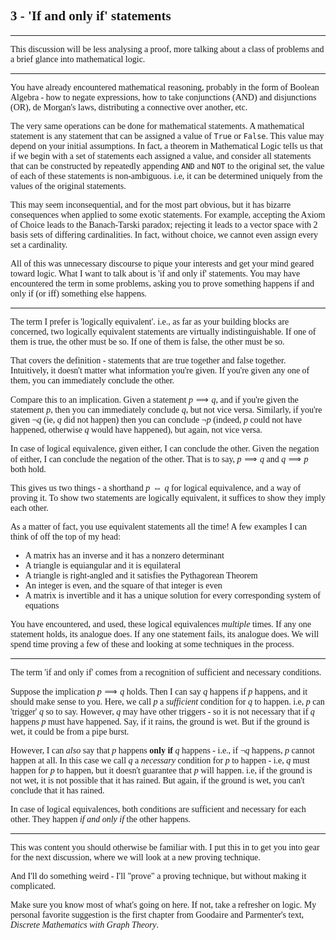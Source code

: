 <span style='font-family: Calibri'>

## 3 - 'If and only if' statements

</span>

---

<span style='font-family: Bahnschrift'>

This discussion will be less analysing a proof, more talking about a class of problems and a brief glance into mathematical logic.

---

You have already encountered mathematical reasoning, probably in the form of Boolean Algebra - how to negate expressions, how to take conjunctions (AND) and disjunctions (OR), de Morgan's laws, distributing a connective over another, etc.

The very same operations can be done for mathematical statements. A mathematical statement is any statement that can be assigned a value of `True` or `False`. This value may depend on your initial assumptions. In fact, a theorem in Mathematical Logic tells us that if we begin with a set of statements each assigned a value, and consider all statements that can be constructed by repeatedly appending `AND` and `NOT` to the original set, the value of each of these statements is non-ambiguous. i.e, it can be determined uniquely from the values of the original statements.

This may seem inconsequential, and for the most part obvious, but it has bizarre consequences when applied to some exotic statements. For example, accepting the Axiom of Choice leads to the Banach-Tarski paradox; rejecting it leads to a vector space with 2 basis sets of differing cardinalities. In fact, without choice, we cannot even assign every set a cardinality.

All of this was unnecessary discourse to pique your interests and get your mind geared toward logic. What I want to talk about is 'if and only if' statements. You may have encountered the term in some problems, asking you to prove something happens if and only if (or iff) something else happens.

---

The term I prefer is 'logically equivalent'. i.e., as far as your building blocks are concerned, two logically equivalent statements are virtually indistinguishable. If one of them is true, the other must be so. If one of them is false, the other must be so.

That covers the definition - statements that are true together and false together. Intuitively, it doesn't matter what information you're given. If you're given any one of them, you can immediately conclude the other.

Compare this to an implication. Given a statement $p \implies q$, and if you're given the statement $p$, then you can immediately conclude $q$, but not vice versa. Similarly, if you're given $\neg q$ (ie, $q$ did not happen) then you can conclude $\neg p$ (indeed, $p$ could not have happened, otherwise $q$ would have happened), but again, not vice versa.

In case of logical equivalence, given either, I can conclude the other. Given the negation of either, I can conclude the negation of the other. That is to say, $p \implies q$ and $q \implies p$ both hold.


This gives us two things - a shorthand $p \iff q$ for logical equivalence, and a way of proving it. To show two statements are logically equivalent, it suffices to show they imply each other.

As a matter of fact, you use equivalent statements all the time! A few examples I can think of off the top of my head:

- A matrix has an inverse and it has a nonzero determinant
- A triangle is equiangular and it is equilateral
- A triangle is right-angled and it satisfies the Pythagorean Theorem
- An integer is even, and the square of that integer is even
- A matrix is invertible and it has a unique solution for every corresponding system of equations

You have encountered, and used, these logical equivalences *multiple* times. If any one statement holds, its analogue does. If any one statement fails, its analogue does. We will spend time proving a few of these and looking at some techniques in the process.

---

The term 'if and only if' comes from a recognition of sufficient and necessary conditions.

Suppose the implication $p \implies q$ holds. Then I can say $q$ happens if $p$ happens, and it should make sense to you. Here, we call $p$ a *sufficient* condition for $q$ to happen. i.e, $p$ can 'trigger' $q$ so to say. However, $q$ may have other triggers - so it is not necessary that if $q$ happens $p$ must have happened. Say, if it rains, the ground is wet. But if the ground is wet, it could be from a pipe burst.

However, I can *also* say that $p$ happens **only if** $q$ happens - i.e., if $\neg q$ happens, $p$ cannot happen at all. In this case we call $q$ a *necessary* condition for $p$ to happen - i.e, $q$ must happen for $p$ to happen, but it doesn't guarantee that $p$ will happen. i.e, if the ground is not wet, it is not possible that it has rained. But again, if the ground is wet, you can't conclude that it has rained.

In case of logical equivalences, both conditions are sufficient and necessary for each other. They happen *if and only if* the other happens.

---

This was content you should otherwise be familiar with. I put this in to get you into gear for the next discussion, where we will look at a new proving technique.

And I'll do something weird - I'll "prove" a proving technique, but without making it complicated.

Make sure you know most of what's going on here. If not, take a refresher on logic. My personal favorite suggestion is the first chapter from Goodaire and Parmenter's text, *Discrete Mathematics with Graph Theory*.

</span>